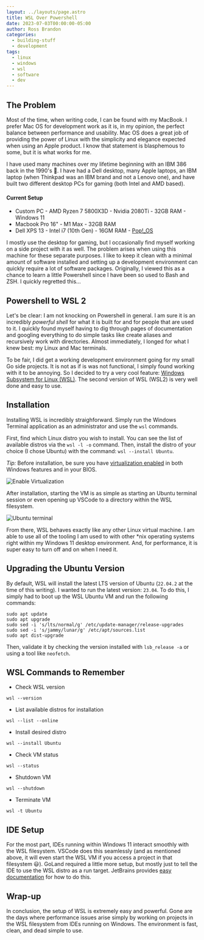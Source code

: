 ```yaml
---
layout: ../layouts/page.astro
title: WSL Over Powershell
date: 2023-07-03T00:00:00-05:00
author: Ross Brandon
categories:
  - building-stuff
  - development
tags:
  - linux
  - windows
  - wsl
  - software
  - dev
---
```


## The Problem

Most of the time, when writing code, I can be found with my MacBook. I prefer Mac OS for development work as it is, in my opinion, the perfect balance between performance and usability. Mac OS does a great job of providing the power of Linux with the simplicity and elegance expected when using an Apple product. I know that statement is blasphemous to some, but it is what works for me.

I have used many machines over my lifetime beginning with an IBM 386 back in the 1990's 👴. I have had a Dell desktop, many Apple laptops, an IBM laptop (when Thinkpad was an IBM brand and not a Lenovo one), and have built two different desktop PCs for gaming (both Intel and AMD based).

#### Current Setup

- Custom PC - AMD Ryzen 7 5800X3D - Nvidia 2080Ti - 32GB RAM - Windows 11
- Macbook Pro 16" - M1 Max - 32GB RAM
- Dell XPS 13 - Intel i7 (10th Gen) - 16GM RAM - [Pop!\_OS](https://pop.system76.com/)

I mostly use the desktop for gaming, but I occasionally find myself working on a side project with it as well. The problem arises when using this machine for these separate purposes. I like to keep it clean with a minimal amount of software installed and setting up a development environment can quickly require a lot of software packages. Originally, I viewed this as a chance to learn a little Powershell since I have been so used to Bash and ZSH. I quickly regretted this...

## Powershell to WSL 2

Let's be clear: I am not knocking on Powershell in general. I am sure it is an incredibly _powerful shell_ for what it is built for and for people that are used to it. I quickly found myself having to dig through pages of documentation and googling everything to do simple tasks like create aliases and recursively work with directories. Almost immediately, I longed for what I knew best: my Linux and Mac terminals.

To be fair, I did get a working development environment going for my small Go side projects. It is not as if is was not functional, I simply found working with it to be annoying. So I decided to try a very cool feature: [Windows Subsystem for Linux (WSL)](https://learn.microsoft.com/en-us/windows/wsl/). The second version of WSL (WSL2) is very well done and easy to use.

## Installation

Installing WSL is incredibly straighforward. Simply run the Windows Terminal application as an administrator and use the `wsl` commands.

First, find which Linux distro you wish to install. You can see the list of available distros via the `wsl -l -o` command. Then, install the distro of your choice (I chose Ubuntu) with the command: `wsl --install Ubuntu`.

_Tip:_ Before installation, be sure you have [virtualization enabled](https://support.microsoft.com/en-us/windows/enable-virtualization-on-windows-11-pcs-c5578302-6e43-4b4b-a449-8ced115f58e1) in both Windows features and in your BIOS.

![Enable Virtualization](@assets/images/enable_virtualization.png 'Enable virtualization in Windows features')

After installation, starting the VM is as simple as starting an Ubuntu terminal session or even opening up VSCode to a directory within the WSL filesystem.

![Ubuntu terminal](@assets/images/terminal.png 'Ubuntu terminal')

From there, WSL behaves exactly like any other Linux virtual machine. I am able to use all of the tooling I am used to with other \*nix operating systems right within my Windows 11 desktop environment. And, for performance, it is super easy to turn off and on when I need it.

## Upgrading the Ubuntu Version

By default, WSL will install the latest LTS version of Ubuntu (`22.04.2` at the time of this writing). I wanted to run the latest version: `23.04`. To do this, I simply had to boot up the WSL Ubuntu VM and run the following commands:

```
sudo apt update
sudo apt upgrade
sudo sed -i 's/lts/normal/g' /etc/update-manager/release-upgrades
sudo sed -i 's/jammy/lunar/g' /etc/apt/sources.list
sudo apt dist-upgrade
```

Then, validate it by checking the version installed with `lsb_release -a` or using a tool like `neofetch`.

## WSL Commands to Remember

- Check WSL version

```
wsl --version
```

- List available distros for installation

```
wsl --list --online
```

- Install desired distro

```
wsl --install Ubuntu
```

- Check VM status

```
wsl --status
```

- Shutdown VM

```
wsl --shutdown
```

- Terminate VM

```
wsl -t Ubuntu
```

## IDE Setup

For the most part, IDEs running within Windows 11 interact smoothly with the WSL filesystem. VSCode does this seamlessly (and as mentioned above, it will even start the WSL VM if you access a project in that filesystem 😃). GoLand required a little more setup, but mostly just to tell the IDE to use the WSL distro as a run target. JetBrains provides [easy documentation](https://www.jetbrains.com/help/go/how-to-use-wsl-development-environment-in-product.html#local_project) for how to do this.

## Wrap-up

In conclusion, the setup of WSL is extremely easy and powerful. Gone are the days where performance issues arise simply by working on projects in the WSL filesystem from IDEs running on Windows. The environment is fast, clean, and dead simple to use.

